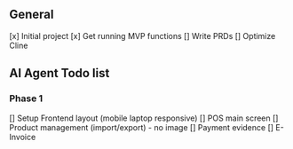 ## General
[x] Initial project
[x] Get running MVP functions
[] Write PRDs
[] Optimize Cline


## AI Agent Todo list
### Phase 1
[] Setup Frontend layout (mobile laptop responsive)
[] POS main screen
[] Product management (import/export) - no image
[] Payment evidence
[] E-Invoice
